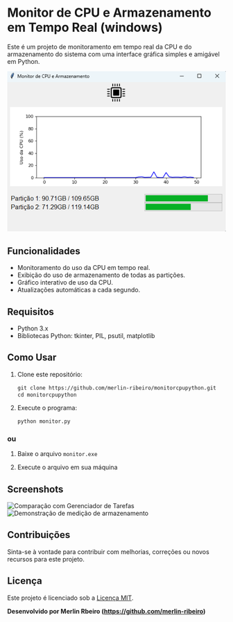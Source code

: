# Monitor de CPU e Armazenamento em Tempo Real (windows)

Este é um projeto de monitoramento em tempo real da CPU e do armazenamento do sistema com uma interface gráfica simples e amigável em Python.

![Monitor de CPU e Armazenamento](img/monitor.png)

## Funcionalidades

- Monitoramento do uso da CPU em tempo real.
- Exibição do uso de armazenamento de todas as partições.
- Gráfico interativo de uso da CPU.
- Atualizações automáticas a cada segundo.

## Requisitos

- Python 3.x
- Bibliotecas Python: tkinter, PIL, psutil, matplotlib

## Como Usar

1. Clone este repositório:

   ```shell
   git clone https://github.com/merlin-ribeiro/monitorcpupython.git
   cd monitorcpupython

2. Execute o programa:

   ```shell
   python monitor.py

 ### ou

1. Baixe o arquivo `monitor.exe`
   
2. Execute o arquivo em sua máquina

## Screenshots

![Comparação com Gerenciador de Tarefas](img/comparision.png) ![Demonstração de medição de armazenamento](img/storage.png)


## Contribuições

Sinta-se à vontade para contribuir com melhorias, correções ou novos recursos para este projeto.

## Licença

Este projeto é licenciado sob a [Licença MIT](LICENSE).

**Desenvolvido por Merlin Rbeiro (https://github.com/merlin-ribeiro)**
